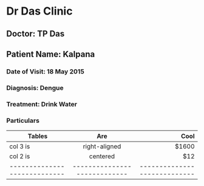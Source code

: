 # Dr Das Clinic
## Doctor: TP Das
## Patient Name: Kalpana
### Date of Visit: 18 May 2015
### Diagnosis: Dengue
### Treatment: Drink Water
### Particulars
| Tables                        | Are           | Cool  |
| ----------------------------- |:-------------:| -----:|
| col 3 is                      | right-aligned | $1600 |
| col 2 is                      | centered      |   $12 |
| ----------------------------  | ---------------------------- | ---------------------------- |
